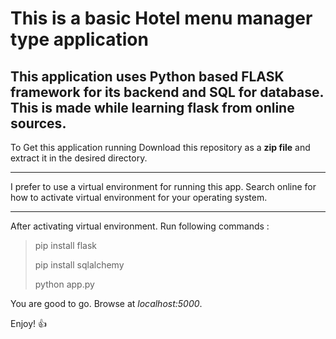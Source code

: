 # This is a basic Hotel menu manager type application

## This application uses Python based FLASK framework for its backend and SQL for database. This is made while learning flask from online sources. 

To Get this application running Download this repository as a **zip file** and extract it in the desired directory.

___

I prefer to use a virtual environment for running this app.
Search online for how to activate virtual environment for your operating system.

___

After activating virtual environment. Run following commands :

> pip install flask
> 
> pip install sqlalchemy
> 
> python app.py

You are good to go. Browse at *localhost:5000*.

Enjoy! :+1:
